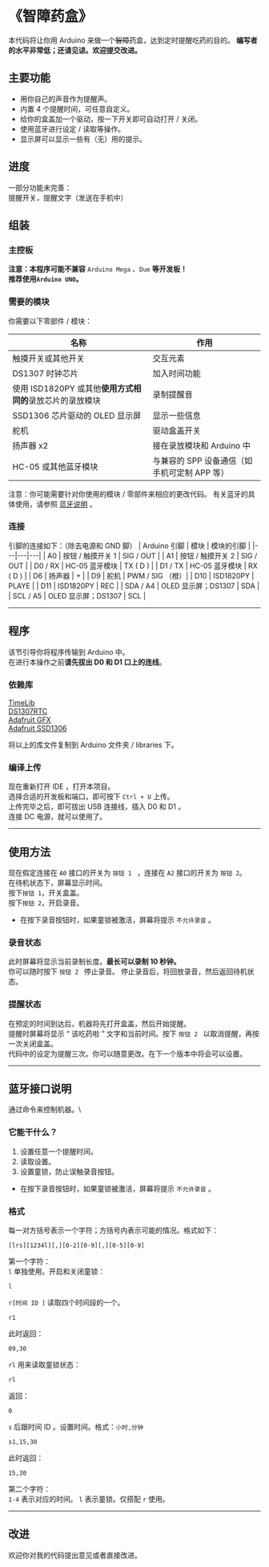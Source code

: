# 《智障药盒》
本代码将让你用 Arduino 来做一个~~智障~~药盒，达到定时提醒吃药的目的。
**编写者的水平非常低；还请见谅。欢迎提交改进。**
## 主要功能
- 用你自己的声音作为提醒声。
- 内置 4 个提醒时间，可任意自定义。
- 给你的盒盖加一个驱动，按一下开关即可自动打开 / 关闭。
- 使用蓝牙进行设定 / 读取等操作。
- 显示屏可以显示一些有（无）用的提示。
## 进度
 一部分功能未完善：\
 提醒开关，提醒文字（发送在手机中）

## 组装
### 主控板

**注意：本程序可能不兼容**  ` Arduino Mega ` 、` Due ` **等开发板！**\
**推荐使用` Arduino UNO `。**
### 需要的模块
你需要以下零部件 / 模块：

| 名称 | 作用 |
|---|---|
| 触摸开关或其他开关 | 交互元素 |
| DS1307 时钟芯片 | 加入时间功能|
| 使用 ISD1820PY 或其他**使用方式相同的**录放芯片的录放模块    | 录制提醒音 |
| SSD1306 芯片驱动的 OLED 显示屏 | 显示一些信息 |
| 舵机 | 驱动盒盖开关 |
| 扬声器 x2 | 接在录放模块和 Arduino 中 |
| HC-05 或其他蓝牙模块 | 与兼容的 SPP 设备通信（如手机可定制 APP 等）|

注意：你可能需要针对你使用的模块 / 零部件来相应的更改代码。
有关蓝牙的具体使用，请参照 [蓝牙说明](#蓝牙接口说明) 。

### 连接
引脚的连接如下：（除去电源和 GND 脚）
| Arduino 引脚 | 模块 | 模块的引脚 |
|---|---|---|
| A0 | 按钮 / 触摸开关 1 | SIG / OUT |
| A1 | 按钮 / 触摸开关 2 | SIG / OUT |
| D0 / RX | HC-05 蓝牙模块 | TX ( D ) |
| D1 / TX | HC-05 蓝牙模块 | RX ( D ) |
| D6 | 扬声器 | + |
| D9 | 舵机 | PWM / SIG （橙）|
| D10 | ISD1820PY | PLAYE |
| D11 | ISD1820PY | REC |
| SDA / A4 | OLED 显示屏；DS1307 | SDA |
| SCL / A5 | OLED 显示屏；DS1307 | SCL |

---
## 程序
该节引导你将程序传输到 Arduino 中。\
在进行本操作之前**请先拔出 D0 和 D1 口上的连线**。
### 依赖库
[TimeLib](https://github.com/PaulStoffregen/Time)\
[DS1307RTC](https://github.com/PaulStoffregen/DS1307RTC)\
[Adafruit GFX](https://github.com/adafruit/Adafruit-GFX-Library)\
[Adafruit SSD1306](https://github.com/adafruit/Adafruit_SSD1306)

将以上的库文件复制到 Arduino 文件夹 / libraries 下。
### 编译上传
现在重新打开 IDE ，打开本项目。\
选择合适的开发板和端口，即可按下 ` Ctrl + U ` 上传。\
上传完毕之后，即可拔出 USB 连接线，插入 D0 和 D1 。\
连接 DC 电源，就可以使用了。

---
## 使用方法
现在假定连接在 `A0` 接口的开关为 `按钮 1 ` ，连接在 `A2` 接口的开关为 `按钮 2`。\
在待机状态下，屏幕显示时间。\
按下` 按钮 1 `，开关盒盖。\
按下` 按钮 2 `，开启录音。
 - 在按下录音按钮时，如果童锁被激活，屏幕将提示 `不允许录音` 。
### 录音状态
此时屏幕将显示当前录制长度。**最长可以录制 10 秒钟。**\
你可以随时按下 `按钮 2 ` 停止录音。
停止录音后，将回放录音，然后返回待机状态。
### 提醒状态
在预定的时间到达后，机器将先打开盒盖，然后开始提醒。\
提醒时屏幕将显示 “ 该吃药啦 ” 文字和当前时间。按下 `按钮 2 ` 以取消提醒，再按一次关闭盒盖。\
代码中的设定为提醒三次。你可以随意更改。在下一个版本中将会可以设置。

---
## 蓝牙接口说明
通过命令来控制机器。\
### 它能干什么？
 1. 设置任意一个提醒时间。
 2. 读取设置。
 3. 设置童锁，防止误触录音按钮。
 - 在按下录音按钮时，如果童锁被激活，屏幕将提示 `不允许录音` 。
### 格式
每一对方括号表示一个字符；方括号内表示可能的情况。格式如下：
```
[lrs][1234l][,][0-2][0-9][,][0-5][0-9]
```
第一个字符：\
`l` 单独使用。开启和关闭童锁：
```
l
```
`r[时间 ID ]` 读取四个时间段的一个。
```
r1
```
此时返回：
```
09,30
```
`rl` 用来读取童锁状态：
```
rl
```
返回：
```
0
```
`s` 后跟时间 ID 。设置时间。格式：`小时,分钟`
```
s1,15,30
```
此时返回：
```
15,30
```
第二个字符：\
`1-4` 表示对应的时间。
`l` 表示童锁。仅搭配 `r` 使用。

---
## 改进
欢迎你对我的代码提出意见或者直接改进。
